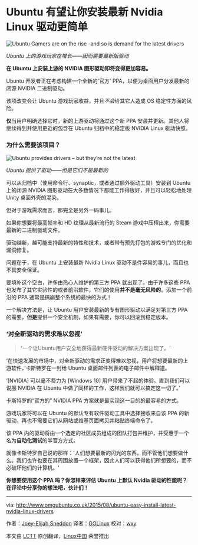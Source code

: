 Ubuntu 有望让你安装最新 Nvidia Linux 驱动更简单
================================================================================
![Ubuntu Gamers are on the rise -and so is demand for the latest drivers](http://www.omgubuntu.co.uk/wp-content/uploads/2014/03/ubuntugamer_logo_dark-500x250.jpg)

*Ubuntu 上的游戏玩家在增长——因而需要最新版驱动*

**在 Ubuntu 上安装上游的 NVIDIA 图形驱动即将变得更加容易。**

Ubuntu 开发者正在考虑构建一个全新的'官方' PPA，以便为桌面用户分发最新的闭源 NVIDIA 二进制驱动。

该项改变会让 Ubuntu 游戏玩家收益，并且*不会*给其它人造成 OS 稳定性方面的风险。

**仅**当用户明确选择它时，新的上游驱动将通过这个新 PPA 安装并更新。其他人将继续得到并使用更近的包含在 Ubuntu 归档中的稳定版 NVIDIA Linux 驱动快照。

### 为什么需要该项目？ ###

![Ubuntu provides drivers – but they’re not the latest](http://www.omgubuntu.co.uk/wp-content/uploads/2013/04/drivers.jpg)

*Ubuntu 提供了驱动——但是它们不是最新的*

可以从归档中（使用命令行、synaptic，或者通过额外驱动工具）安装到 Ubuntu 上的闭源 NVIDIA 图形驱动在大多数情况下都能工作得很好，并且可以轻松地处理 Unity 桌面外壳的混染。

但对于游戏需求而言，那完全是另外一码事儿。

如果你想要将最高帧率和 HD 纹理从最新流行的 Steam 游戏中压榨出来，你需要最新的二进制驱动文件。

驱动越新，越可能支持最新的特性和技术，或者带有预先打包的游戏专门的优化和漏洞修复。

问题在于，在 Ubuntu 上安装最新 Nvidia Linux 驱动不是件容易的事儿，而且也不具安全保证。

要填补这个空白，许多由热心人维护的第三方 PPA 就出现了。由于许多这些 PPA 也发布了其它实验性的或者前沿软件，它们的使用**并不是毫无风险的**。添加一个前沿的 PPA 通常是搞崩整个系统的最快的方式！

一个解决方法是，让 Ubuntu 用户安装最新的专有图形驱动以满足对第三方 PPA 的需要，**但是**提供一个安全机制，如果有需要，你可以回滚到稳定版本。

### ‘对全新驱动的需求难以忽视’ ###

> '一个让Ubuntu用户安全地获得最新硬件驱动的解决方案出现了。'

‘在快速发展的市场中，对全新驱动的需求正变得难以忽视，用户将想要最新的上游软件，’卡斯特罗在一封给 Ubuntu 桌面邮件列表的电子邮件中解释道。

‘[NVIDIA] 可以毫不费力为 [Windows 10] 用户带来了不起的体验。直到我们可以说服 NVIDIA 在 Ubuntu 中做了同样的工作，这样我们就可以搞定这一切了。’

卡斯特罗的“官方的” NVIDIA PPA 方案就是最实现这一目的的最容易的方式。

游戏玩家将可以在 Ubuntu 的默认专有软件驱动工具中选择接收来自该 PPA 的新驱动，再也不需要它们从网站或维基页面拷贝并粘贴终端命令了。

该 PPA 内的驱动将由一个选定的社区成员组成的团队打包并维护，并受惠于一个名为**自动化测试**的半官方方式。

就像卡斯特罗自己说的那样：'人们想要最新的闪光的东西，而不管他们想要做什么。我们也许也要在其周围放置一个框架，因此人们可以获得他们所想要的，而不必破坏他们的计算机。'

**你想要使用这个 PPA 吗？你怎样来评估 Ubuntu 上默认 Nvidia 驱动的性能呢？在评论中分享你的想法吧，伙计们！** 

--------------------------------------------------------------------------------

via: http://www.omgubuntu.co.uk/2015/08/ubuntu-easy-install-latest-nvidia-linux-drivers

作者：[Joey-Elijah Sneddon][a]
译者：[GOLinux](https://github.com/GOLinux)
校对：[wxy](https://github.com/wxy)

本文由 [LCTT](https://github.com/LCTT/TranslateProject) 原创翻译，[Linux中国](https://linux.cn/) 荣誉推出

[a]:https://plus.google.com/117485690627814051450/?rel=author
